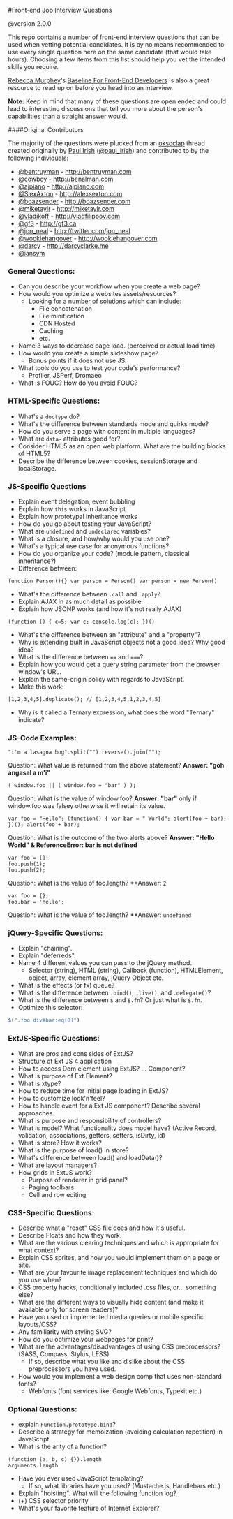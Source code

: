 #Front-end Job Interview Questions

@version 2.0.0

This repo contains a number of front-end interview questions that can be used when vetting potential candidates. It is by no means recommended to use every single question here on the same candidate (that would take hours). Choosing a few items from this list should help you vet the intended skills you require.

[Rebecca Murphey](http://rmurphey.com/)'s [Baseline For Front-End Developers](http://rmurphey.com/blog/2012/04/12/a-baseline-for-front-end-developers/) is also a great resource to read up on before you head into an interview.

**Note:** Keep in mind that many of these questions are open ended and could lead to interesting discussions that tell you more about the person's capabilities than a straight answer would.

####Original Contributors

The majority of the questions were plucked from an [oksoclap](http://oksoclap.com/) thread created originally by [Paul Irish](http://paulirish.com) ([@paul_irish](http://twitter.com/paul_irish)) and contributed to by the following individuals:

* [@bentruyman](http://twitter.com/bentruyman) - http://bentruyman.com
* [@cowboy](http://twitter.com/cowboy) - http://benalman.com
* [@ajpiano](http://ajpiano) - http://ajpiano.com
* [@SlexAxton](http://twitter.com/slexaxton) - http://alexsexton.com
* [@boazsender](http://twitter.com/boazsender) - http://boazsender.com
* [@miketaylr](http://twitter.com/miketaylr) - http://miketaylr.com
* [@vladikoff](http://twitter.com/vladikoff) - http://vladfilippov.com
* [@gf3](http://twitter.com/gf3) - http://gf3.ca
* [@jon_neal](http://twitter.com/jon_neal) - http://twitter.com/jon_neal
* [@wookiehangover](http://twitter.com/wookiehangover) - http://wookiehangover.com
* [@darcy](http://twitter.com/darcy) - http://darcyclarke.me
* [@iansym](http://twitter.com)

### General Questions:

* Can you describe your workflow when you create a web page?
* How would you optimize a websites assets/resources?
  * Looking for a number of solutions which can include:
    * File concatenation
    * File minification
    * CDN Hosted
    * Caching
    * etc.
* Name 3 ways to decrease page load. (perceived or actual load time)
* How would you create a simple slideshow page?
  * Bonus points if it does not use JS.
* What tools do you use to test your code's performance?
  * Profiler, JSPerf, Dromaeo
* What is FOUC? How do you avoid FOUC?

### HTML-Specific Questions:

* What's a `doctype` do?
* What's the difference between standards mode and quirks mode?
* How do you serve a page with content in multiple languages?
* What are `data-` attributes good for?
* Consider HTML5 as an open web platform. What are the building blocks of HTML5?
* Describe the difference between cookies, sessionStorage and localStorage.

### JS-Specific Questions

* Explain event delegation, event bubbling
* Explain how `this` works in JavaScript
* Explain how prototypal inheritance works
* How do you go about testing your JavaScript?
* What are `undefined` and `undeclared` variables?
* What is a closure, and how/why would you use one?
* What's a typical use case for anonymous functions?
* How do you organize your code? (module pattern, classical inheritance?)
* Difference between:
```
function Person(){} var person = Person() var person = new Person()
```
* What's the difference between `.call` and `.apply`?
* Explain AJAX in as much detail as possible
* Explain how JSONP works (and how it's not really AJAX)
```
(function () { c=5; var c; console.log(c); })()
```
* What's the difference between an "attribute" and a "property"?
* Why is extending built in JavaScript objects not a good idea? Why good idea?
* What is the difference between `==` and `===`?
* Explain how you would get a query string parameter from the browser window's URL.
* Explain the same-origin policy with regards to JavaScript.
* Make this work:
```
[1,2,3,4,5].duplicate(); // [1,2,3,4,5,1,2,3,4,5]
```
* Why is it called a Ternary expression, what does the word "Ternary" indicate?

### JS-Code Examples:

```
"i'm a lasagna hog".split("").reverse().join("");
```
Question: What value is returned from the above statement?
**Answer: "goh angasal a m'i"**

```
( window.foo || ( window.foo = "bar" ) );
```
Question: What is the value of window.foo?
**Answer: "bar"**
only if window.foo was falsey otherwise it will retain its value.

```
var foo = "Hello"; (function() { var bar = " World"; alert(foo + bar); })(); alert(foo + bar);
```
Question: What is the outcome of the two alerts above?
**Answer: "Hello World" & ReferenceError: bar is not defined**

```
var foo = [];
foo.push(1);
foo.push(2);
```
Question: What is the value of foo.length?
**Answer: `2`

```
var foo = {};
foo.bar = 'hello';
```
Question: What is the value of foo.length?
**Answer: `undefined`

### jQuery-Specific Questions:

* Explain "chaining".
* Explain "deferreds".
* Name 4 different values you can pass to the jQuery method.
  * Selector (string), HTML (string), Callback (function), HTMLElement, object, array, element array, jQuery Object etc.
* What is the effects (or fx) queue?
* What is the difference between `.bind()`, `.live()`, and `.delegate()`?
* What is the difference between `$` and `$.fn`? Or just what is `$.fn`.
* Optimize this selector:
```javascript
$(".foo div#bar:eq(0)")
```

### ExtJS-Specific Questions:

* What are pros and cons sides of ExtJS?
* Structure of Ext JS 4 application
* How to access Dom element using ExtJS? … Component?
* What is purpose of Ext.Element?
* What is xtype?
* How to reduce time for initial page loading in ExtJS?
* How to customize look'n'feel?
* How to handle event for a Ext JS component? Describe several approaches.
* What is purpose and responsibility of controllers?
* What is model? What functionality does model have? (Active Record, validation, associations, getters, setters, isDirty, id)
* What is store? How it works?
* What is the purpose of load() in store?
* What's difference between load() and loadData()?
* What are layout managers?
* How grids in ExtJS work?
    * Purpose of renderer in grid panel?
    * Paging toolbars
    * Cell and row editing

### CSS-Specific Questions:

* Describe what a "reset" CSS file does and how it's useful.
* Describe Floats and how they work.
* What are the various clearing techniques and which is appropriate for what context?
* Explain CSS sprites, and how you would implement them on a page or site.
* What are your favourite image replacement techniques and which do you use when?
* CSS property hacks, conditionally included .css files, or... something else?
* What are the different ways to visually hide content (and make it available only for screen readers)?
* Have you used or implemented media queries or mobile specific layouts/CSS?
* Any familiarity with styling SVG?
* How do you optimize your webpages for print?
* What are the advantages/disadvantages of using CSS preprocessors? (SASS, Compass, Stylus, LESS)
  * If so, describe what you like and dislike about the CSS preprocessors you have used.
* How would you implement a web design comp that uses non-standard fonts?
  * Webfonts (font services like: Google Webfonts, Typekit etc.)

### Optional Questions:

* explain `Function.prototype.bind`?
* Describe a strategy for memoization (avoiding calculation repetition) in JavaScript.
* What is the arity of a function?
```
(function (a, b, c) {}).length
arguments.length
```
* Have you ever used JavaScript templating?
  * If so, what libraries have you used? (Mustache.js, Handlebars etc.)
* Explain "hoisting". What will the following function log?
* (+) CSS selector priority
* What's your favorite feature of Internet Explorer?
